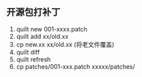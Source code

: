 ##  开源包打补丁
1) quilt new 001-xxxx.patch
2) quilt add xx/old.xx
3) cp new.xx xx/old.xx (将老文件覆盖)
4) quilt diff
5) quilt refresh
6) cp patches/001-xxx.patch xxxxx/patches/